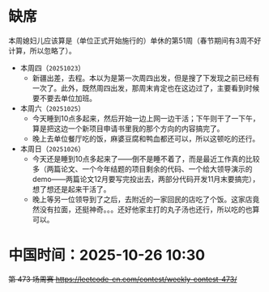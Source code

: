 
# 缺席

本周媳妇儿应该算是（单位正式开始施行的）单休的第51周（春节期间有3周不好计算，所以忽略了）。

- 本周四（`20251023`） 
  * 新疆出差，去程。本以为是第一次周四出发，但是搜了下发现之前已经有一次了。此外，既然周四出发，那周末肯定也在这边过了，主要看到时候要不要去单位加班。
- 本周六（`20251025`） 
  * 今天睡到10点多起来，然后开始一边上网一边干活；下午则干了一下午，算是把这边一个新项目申请书里我的那个方向的内容搞完了。
  * 晚上去单位餐厅吃的饭，麻婆豆腐和鸭血都还可以，所以这顿吃的还行。
- 本周日（`20251026`） 
  * 今天还是睡到10点多起来了——倒不是睡不着了，而是最近工作真的比较多（两篇论文、一个今年结题的项目剩余的代码、一个给大领导演示的demo——两篇论文12月要写完投出去，两部分代码开发11月末要搞完），想了想还是起来干活了。
  * 晚上等另一位领导到了之后，去附近的一家回民的店吃了个饭。这家店竟然没有拉面，还挺神奇。。。还好他家主打的丸子汤也还行，所以吃的也算可以。

# 中国时间：2025-10-26 10:30

~~第 473 场周赛 https://leetcode-cn.com/contest/weekly-contest-473/~~
